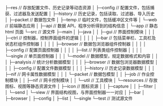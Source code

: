 ├─res  //  存放配置文件、历史记录等动态资源
│  ├─config  //  配置文件，包括捕获、过滤器及发送配置
│  ├─history  // 历史记录，包括读取、过滤器、导入历史
│  ├─packet  //  数据包文件
│  ├─temp  //  临时文件，包括缓冲区文件等
│  └─web  //  前端静态应用
│      ├─api  //  数据 API，程序分析得到的结构信息
│      └─app  //  静态 html 页面
└─src  //  源文件
    ├─main
    │  ├─java
    │  │  ├─gui  //  界面控制模块
    │  │  │  ├─ctrl  //  控制器，控制界面组件的逻辑
    │  │  │  │  ├─bar  //  包括菜单栏、工具栏及状态栏组件控制器
    │  │  │  │  ├─browser  //  数据包浏览器组件控制器
    │  │  │  │  ├─config  //  配置页面控制器
    │  │  │  │  ├─list  //  列表类组件控制器
    │  │  │  │  └─single  //  单页面控制器
    │  │  │  └─model  //  数据模型，规定数据格式和内容
    │  │  │      ├─analysis  //  统计分析数据模型
    │  │  │      ├─browser  //  数据包浏览器数据模型
    │  │  │      ├─config  //  配置文件数据模型
    │  │  │      ├─history  //  历史记录数据模型
    │  │  │      ├─nif  //  网卡属性数据模型
    │  │  │      └─packet  //  数据包模型
    │  │  ├─job  //  作业控制模块
    │  │  ├─nif  //  网卡控制模块
    │  │  └─util  //  工具模块
    │  └─resources // 存放图标、视图等静态资源文件
    │      ├─icon  //  图标资源
    │      │  ├─capture
    │      │  ├─filter
    │      │  └─send
    │      └─view  //  界面结构视图，与界面控制器一一对应
    │          ├─bar
    │          ├─browser
    │          ├─config
    │          ├─list
    │          └─single
    └─test  //  测试源文件
